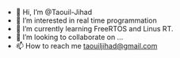 - 👋 Hi, I’m @Taouil-Jihad
- 👀 I’m interested in real time programmation
- 🌱 I’m currently learning FreeRTOS and Linus RT. 
- 💞️ I’m looking to collaborate on ...
- 📫 How to reach me taouiljihad@gmail.com

<!---
Taouil-Jihad/Taouil-Jihad is a ✨ special ✨ repository because its `README.md` (this file) appears on your GitHub profile.
You can click the Preview link to take a look at your changes.
--->
